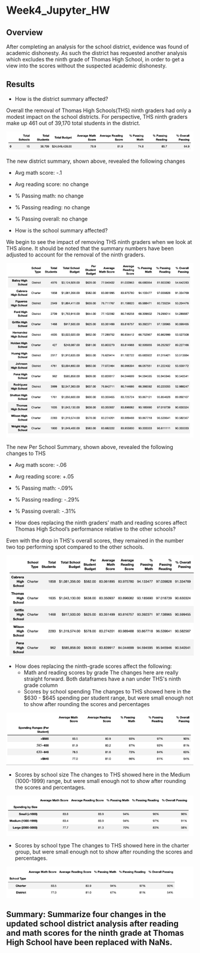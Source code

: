 # Week4_Jupyter_HW

## Overview

After completing an analysis for the school district, evidence was found of academic dishonesty. As such the district has requested another analysis which excludes the ninth grade of Thomas High School, in order to get a view into the scores without the suspected academic dishonesty.


## Results

- How is the district summary affected?

Overall the removal of Thomas High Schools(THS) ninth graders had only a modest impact on the school districts. For perspective, THS ninth graders make up 461 out of 39,170 total students in the district.

![School District Summary](https://github.com/Olibabba/Week4_Jupyter_HW/blob/main/resources/district_summary.png)

The new district summary, shown above, revealed the following changes
    
- Avg math score: -.1
- Avg reading score: no change
- % Passing math: no change
- % Passing reading: no change
- % Passing overall: no change


- How is the school summary affected?

We begin to see the impact of removing THS ninth graders when we look at THS alone. It should be noted that the summary numbers have been adjusted to account for the removal of the ninth graders.

![Per School Summary](https://github.com/Olibabba/Week4_Jupyter_HW/blob/main/resources/per_school_summary.png)

The new Per School Summary, shown above, revealed the following changes to THS
- Avg math score: -.06
- Avg reading score: +.05
- % Passing math: -.09%
- % Passing reading: -.29%
- % Passing overall: -.31%

- How does replacing the ninth graders’ math and reading scores affect Thomas High School’s performance relative to the other schools?

Even with the drop in THS's overall scores, they remained in the number two top performing spot compared to the other schools.

![Top Five Performing Schools](https://github.com/Olibabba/Week4_Jupyter_HW/blob/main/resources/top_5_perf.png)


- How does replacing the ninth-grade scores affect the following:
    - Math and reading scores by grade
        The changes here are really straight forward. Both dataframes have a nan under THS's ninth grade column
    - Scores by school spending
        The changes to THS showed here in the $630 - $645 spending per student range, but were small enough not to show after rounding the scores and percentages

![Scores By Spending](https://github.com/Olibabba/Week4_Jupyter_HW/blob/main/resources/scores_by_spending.png)

- Scores by school size
        The changes to THS showed here in the Medium (1000-1999) range, but were small enough not to show after rounding the scores and percentages.

![Scores by Size](https://github.com/Olibabba/Week4_Jupyter_HW/blob/main/resources/scores_by_size.png)

- Scores by school type
        The changes to THS showed here in the charter group, but were small enough not to show after rounding the scores and percentages.

![Scores by Type](https://github.com/Olibabba/Week4_Jupyter_HW/blob/main/resources/scores_by_type.png)    

## Summary: Summarize four changes in the updated school district analysis after reading and math scores for the ninth grade at Thomas High School have been replaced with NaNs.

